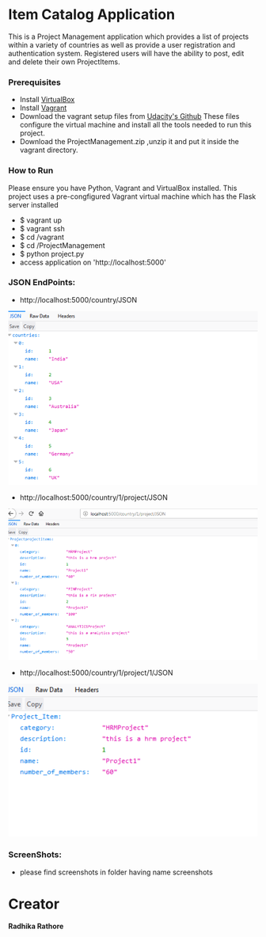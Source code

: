 # Item Catalog Application

This is a Project Management application which provides a list of projects within a variety of countries as well as provide a user registration and authentication system. 
Registered users will have the ability to post, edit and delete their own ProjectItems.

### Prerequisites

   - Install [VirtualBox](https://www.virtualbox.org/)
   - Install [Vagrant](https://www.vagrantup.com/)
   - Download the vagrant setup files from [Udacity's Github](https://github.com/udacity/fullstack-nanodegree-vm)
     These files configure the virtual machine and install all the tools needed to run this project.
   - Download the ProjectManagement.zip ,unzip it and put it inside the vagrant directory.
   
### How to Run
  
  Please ensure you have Python, Vagrant and VirtualBox installed. This project uses a pre-congfigured Vagrant virtual machine which has the Flask server installed 
   
   - $ vagrant up
   - $ vagrant ssh
   - $ cd /vagrant
   - $ cd /ProjectManagement
   - $ python project.py
   - access application on 'http://localhost:5000'

### JSON EndPoints:

  - http://localhost:5000/country/JSON
  
  <img src="screenshots/countriesJSON.png" width="800">
  
  - http://localhost:5000/country/1/project/JSON
  
  <img src="screenshots/oneCountryJSON.png" width="800">
  
  - http://localhost:5000/country/1/project/1/JSON
  
  <img src="screenshots/oneProjectJSON.png" width="800">
  
### ScreenShots:
   
  - please find screenshots in folder having name screenshots  
  

# Creator

**Radhika Rathore**



